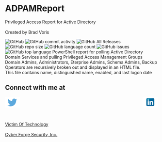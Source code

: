 # ADPAMReport
Privileged Access Report for Active Directory<BR/><BR/>
Created by Brad Voris<BR/>

<img alt="GitHub" src="https://img.shields.io/github/license/bvoris/ADPAMReport">
<img alt="GitHub commit activity" src="https://img.shields.io/github/commit-activity/m/bvoris/ADPAMReport">
<img alt="GitHub All Releases" src="https://img.shields.io/github/downloads/bvoris/ADPAMReport/total">
<img alt="GitHub repo size" src="https://img.shields.io/github/repo-size/bvoris/ADPAMReport">
<img alt="GitHub language count" src="https://img.shields.io/github/languages/count/bvoris/ADPAMReport">
<img alt="GitHub issues" src="https://img.shields.io/github/issues/bvoris/ADPAMReport">
<img alt="GitHub top language" src="https://img.shields.io/github/languages/top/bvoris/ADPAMReport">
PowerShell report for polling Active Directory Domain Services and pulling Privileged Access Management Groups<BR/>
Domain Admins, Administrators, Eterprise Admins, Schema Admins, Backup Operators are recursively broken out and displayed in an HTML file.<BR/>
This file contains name, distinguished name, enabled, and last logon date<BR/>

## Connect with me at

<a href="https://twitter.com/HMInfoSecViking?ref_src=twsrc%5Etfw"><IMG SRC="https://github.com/bvoris/bvoris/blob/master/twitter.jpg" WIDTH=10% HEIGHT=10% ALIGN=LEFT></a>

<a href="https://www.linkedin.com/in/brad-voris" target="_blank"><IMG SRC="https://github.com/bvoris/bvoris/blob/master/linkedin.png" WIDTH=10% HEIGHT=4% ALIGN=RIGHT></a>

<BR /><BR />
<BR /><BR />

<A HREF="https://www.victimoftechnology.com">Victim Of Technology<A />
<BR /><BR />
<A HREF="https://www.cyberforgesecurity.com">Cyber Forge Security, Inc.<A />
<BR /><BR />
